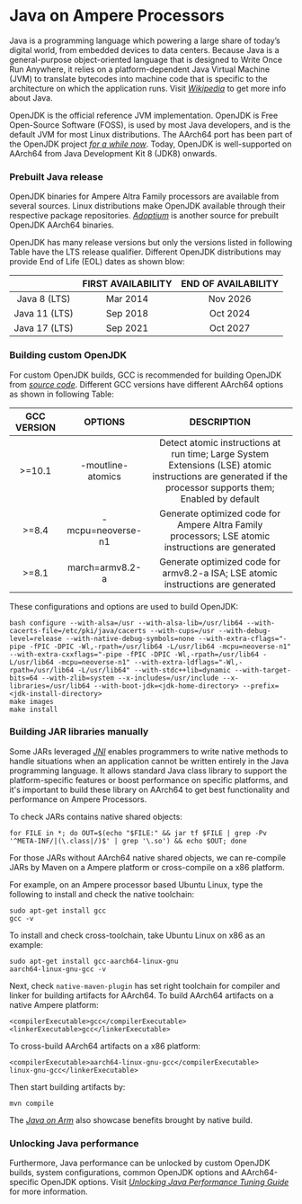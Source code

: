 # Java on Ampere Processors

Java is a programming language which powering a large share of today’s digital world, from embedded devices to data centers. Because Java is a general-purpose object-oriented language that is designed to Write Once Run Anywhere, it relies on a platform-dependent Java Virtual Machine (JVM) to translate bytecodes into machine code that is specific to the architecture on which the application runs. Visit _[Wikipedia](https://en.wikipedia.org/wiki/Java_(programming_language))_ to get more info about Java.

OpenJDK is the official reference JVM implementation. OpenJDK is Free Open-Source Software (FOSS), is used by most Java developers, and is the default JVM for most Linux distributions. The AArch64 port has been part of the OpenJDK project _[for a while now](https://developers.redhat.com/blog/2021/02/01/how-red-hat-ported-openjdk-to-64-bit-arm-a-community-history#)_. Today, OpenJDK is well-supported on AArch64 from Java Development Kit 8 (JDK8) onwards.

### Prebuilt Java release
OpenJDK binaries for Ampere Altra Family processors are available from several sources. Linux distributions make OpenJDK available through their respective package repositories. _[Adoptium](https://adoptium.net/temurin/releases/)_ is another source for prebuilt OpenJDK AArch64 binaries.

OpenJDK has many release versions but only the versions listed in following Table have the LTS release qualifier. Different OpenJDK distributions may provide End of Life (EOL) dates as shown blow:

|                | FIRST AVAILABILITY | END OF AVAILABILITY |
| :------------: |:------------------:| :------------------:|
| Java 8 (LTS)   | Mar 2014           | Nov 2026            |
| Java 11 (LTS)  | Sep 2018           | Oct 2024            |
| Java 17 (LTS)  | Sep 2021           | Oct 2027            |

### Building custom OpenJDK
For custom OpenJDK builds, GCC is recommended for building OpenJDK from _[source code](https://github.com/openjdk/jdk)_. Different GCC versions have different AArch64 options as shown in following Table:

|  GCC VERSION   | OPTIONS            | DESCRIPTION         |
| :------------: |:------------------:| :------------------:|
| >=10.1         | -moutline-atomics  | Detect atomic instructions at run time; Large System Extensions (LSE) atomic instructions are generated if the processor supports them; Enabled by default |
| >=8.4          | -mcpu=neoverse-n1  | Generate optimized code for Ampere Altra Family processors; LSE atomic instructions are generated |
| >=8.1          | march=armv8.2-a    | Generate optimized code for armv8.2-a ISA; LSE atomic instructions are generated | 

These configurations and options are used to build OpenJDK:
```shell
bash configure --with-alsa=/usr --with-alsa-lib=/usr/lib64 --with-cacerts-file=/etc/pki/java/cacerts --with-cups=/usr --with-debug-level=release --with-native-debug-symbols=none --with-extra-cflags="-pipe -fPIC -DPIC -Wl,-rpath=/usr/lib64 -L/usr/lib64 -mcpu=neoverse-n1" --with-extra-cxxflags="-pipe -fPIC -DPIC -Wl,-rpath=/usr/lib64 -L/usr/lib64 -mcpu=neoverse-n1" --with-extra-ldflags="-Wl,-rpath=/usr/lib64 -L/usr/lib64" --with-stdc++lib=dynamic --with-target-bits=64 --with-zlib=system --x-includes=/usr/include --x-libraries=/usr/lib64 --with-boot-jdk=<jdk-home-directory> --prefix=<jdk-install-directory> 
make images 
make install
```

### Building JAR libraries manually
Some JARs leveraged _[JNI](https://en.wikipedia.org/wiki/Java_Native_Interface)_ enables programmers to write native methods to handle situations when an application cannot be written entirely in the Java programming language. It allows standard Java class library to support the platform-specific features or boost performance on specific platforms, and it's important to build these library on AArch64 to get best functionality and performance on Ampere Processors.

To check JARs contains native shared objects:
```shell
for FILE in *; do OUT=$(echo "$FILE:" && jar tf $FILE | grep -Pv '^META-INF/|(\.class|/)$' | grep '\.so') && echo $OUT; done
```

For those JARs without AArch64 native shared objects, we can re-compile JARs by Maven on a Ampere platform or cross-compile on a x86 platform.

For example, on an Ampere processor based Ubuntu Linux, type the following to install and check the native toolchain:
```shell
sudo apt-get install gcc
gcc -v
```
To install and check cross-toolchain, take Ubuntu Linux on x86 as an example:
```shell
sudo apt-get install gcc-aarch64-linux-gnu
aarch64-linux-gnu-gcc -v
```

Next, check `native-maven-plugin` has set right toolchain for compiler and linker for building artifacts for AArch64. 
To build AArch64 artifacts on a native Ampere platform:
```shell
<compilerExecutable>gcc</compilerExecutable>
<linkerExecutable>gcc</linkerExecutable>
```
To cross-build AArch64 artifacts on a x86 platform:
```shell
<compilerExecutable>aarch64-linux-gnu-gcc</compilerExecutable>
linux-gnu-gcc</linkerExecutable>
```
Then start building artifacts by:
```shell
mvn compile
```
The _[Java on Arm](https://blogs.oracle.com/javamagazine/post/java-arm64-aarch64-development)_ also showcase benefits brought by native build.

### Unlocking Java performance
Furthermore, Java performance can be unlocked by custom OpenJDK builds, system configurations, common OpenJDK options and AArch64-specific OpenJDK options. Visit _[Unlocking Java Performance Tuning Guide](https://amperecomputing.com/tuning-guides/unlocking-java-performance-tuning-guide)_ for more information.
